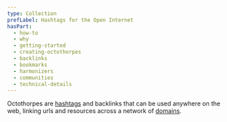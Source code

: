 ```yaml
---
type: Collection
prefLabel: Hashtags for the Open Internet
hasPart:
  - how-to
  - why
  - getting-started
  - creating-octothorpes
  - backlinks
  - bookmarks
  - harmonizers
  - communities
  - technical-details
---
```


Octothorpes are [hashtags](/~) and backlinks that can be used anywhere on the web, linking urls and resources across a network of [domains](/domains).
